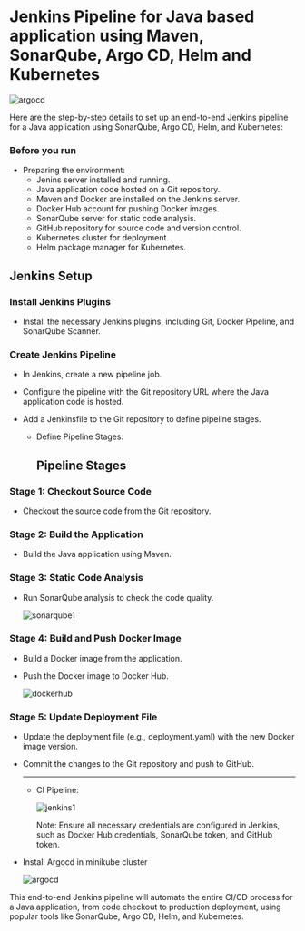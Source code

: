 # Jenkins Pipeline for Java based application using Maven, SonarQube, Argo CD, Helm and Kubernetes

![argocd](https://github.com/Ranaahmedit/End-to-End-CI-CD/assets/127610751/6186c66b-f54b-4fbd-911b-731305d5b88f)

Here are the step-by-step details to set up an end-to-end Jenkins pipeline for a Java application using SonarQube, Argo CD, Helm, and Kubernetes:


   ### Before you run  
- Preparing the environment:
   - Jenins server installed and running.
   - Java application code hosted on a Git repository.
   - Maven and Docker are installed on the Jenkins server.
   - Docker Hub account for pushing Docker images.
   - SonarQube server for static code analysis.
   - GitHub repository for source code and version control.
   - Kubernetes cluster for deployment.
   - Helm package manager for Kubernetes.
## Jenkins Setup

### Install Jenkins Plugins

- Install the necessary Jenkins plugins, including Git, Docker Pipeline, and SonarQube Scanner.

### Create Jenkins Pipeline

- In Jenkins, create a new pipeline job.
- Configure the pipeline with the Git repository URL where the Java application code is hosted.
- Add a Jenkinsfile to the Git repository to define pipeline stages.
        
    - Define Pipeline Stages:
       ## Pipeline Stages
      
### Stage 1: Checkout Source Code

- Checkout the source code from the Git repository.

### Stage 2: Build the Application

- Build the Java application using Maven.

### Stage 3: Static Code Analysis

- Run SonarQube analysis to check the code quality.



   ![sonarqube1](https://github.com/Ranaahmedit/End-to-End-CI-CD/assets/127610751/11d2186f-f7c3-4e2b-b7a8-6ffc960eadbe)
  

### Stage 4: Build and Push Docker Image

- Build a Docker image from the application.
- Push the Docker image to Docker Hub.

  
    ![dockerhub ](https://github.com/Ranaahmedit/End-to-End-CI-CD/assets/127610751/f5ffdbeb-903e-477b-a7f1-7a4dea42e071)
  

### Stage 5: Update Deployment File

- Update the deployment file (e.g., deployment.yaml) with the new Docker image version.
- Commit the changes to the Git repository and push to GitHub.
  
  ---------------------------------------------------------------------------------------------------------------------------



  - CI Pipeline:

      ![jenkins1](https://github.com/Ranaahmedit/End-to-End-CI-CD/assets/127610751/54789846-653d-4779-849c-0b1c84454f86)





      Note: Ensure all necessary credentials are configured in Jenkins, such as Docker Hub credentials, SonarQube token, and GitHub token.








- Install Argocd in minikube cluster
  
    ![argocd](https://github.com/Ranaahmedit/End-to-End-CI-CD/assets/127610751/d5c13480-3881-43dd-9674-823470b65a49)


This end-to-end Jenkins pipeline will automate the entire CI/CD process for a Java application, from code checkout to production deployment, using popular tools like SonarQube, Argo CD, Helm, and Kubernetes.
